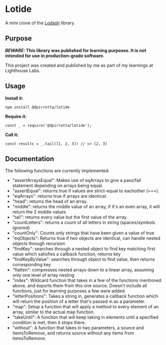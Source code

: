 # Lotide

A mini clone of the [Lodash](https://lodash.com) library.

## Purpose

**_BEWARE:_ This library was published for learning purposes. It is _not_ intended for use in production-grade software.**

This project was created and published by me as part of my learnings at Lighthouse Labs. 

## Usage

**Install it:**

`npm install @dpirrotta/lotide`

**Require it:**

`const _ = require('@dpirrotta/lotide');`

**Call it:**

`const results = _.tail([1, 2, 3]) // => [2, 3]`

## Documentation

The following functions are currently implemented:

* "assertArraysEqual": Makes use of eqArrays to give a pass/fail statement depending on arrays being equal.
* "assertEqual": returns true if values are strict-equal to eachother (===).
* "eqArrays": returns true if arrays are identical.
* "head": returns the head of an array.
* "middle": returns the middle value of an array, if it's an even array, it will return the 2 middle values
* "tail": returns every value but the first value of the array.
* "countLetters": returns a count of all letters in string (spaces/symbols ignored)
* "countOnly": Counts only strings that have been given a value of true
* "eqObjects": Returns true if two objects are identical, can handle nested objects through recursion
* "findKey": searches through a nested object to find key matching first value which satisfies a callback function, returns key
* "findKeyByValue": searches through object to find value, then returns corresponding key
* "flatten": compresses nested arrays down to a linear array, assuming only one level of array nesting
* "index": Wildcard function that takes in a few of the functions mentioned above, and exports them from this one source. Doesn't include all functions, just for learning purposes a few were added.
* "letterPositions": Takes a string in, generates a callback function which will return the position of a letter that's passed in as a parameter.
* "map": Setup a function that will apply a method to every element of an array, similar to the actual map function.
* "takeUntil": A function that will keep taking in elements until a specified condition is met, then it stops there.
* "without": A function that takes in two parameters, a source and itemsToRemove, and returns source without any items from itemsToRemove.
